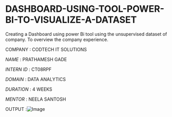 # DASHBOARD-USING-TOOL-POWER-BI-TO-VISUALIZE-A-DATASET
Creating a Dashboard using power Bi tool using the unsupervised dataset of company. To overview the company experience.

COMPANY : CODTECH IT SOLUTIONS

*NAME* : PRATHAMESH GADE

*INTERN ID* : CT08RPF

*DOMAIN* : DATA ANALYTICS

*DURATION* : 4 WEEKS 

*MENTOR* : NEELA SANTOSH

OUTPUT :![Image](https://github.com/user-attachments/assets/c84bc825-46c4-485d-89e1-07600acdad9e)
